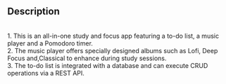 ## Description
<br>
1. This is an all-in-one study and focus app featuring a to-do list, a music player and a Pomodoro timer.
<br>
2. The music player offers specially designed albums such as Lofi, Deep Focus and,Classical to enhance during study sessions.
<br>
3. The to-do list is integrated with a database and can execute CRUD operations via a REST API.